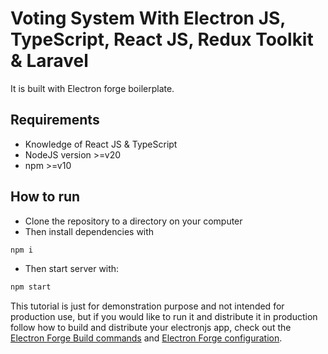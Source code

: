 # Voting System With Electron JS, TypeScript, React JS, Redux Toolkit & Laravel

It is built with Electron forge boilerplate.

## Requirements

- Knowledge of React JS & TypeScript
- NodeJS version >=v20
- npm >=v10

## How to run

- Clone the repository to a directory on your computer
- Then install dependencies with

```bash
npm i
```

- Then start server with:

```bash
npm start
```

This tutorial is just for demonstration purpose and not intended for production use, but if you would like to run it and distribute it in production follow how to build and distribute your electronjs app, check out the [Electron Forge Build commands](https://www.electronforge.io/cli#build-commands) and [Electron Forge configuration](https://www.electronforge.io/config/configuration).
